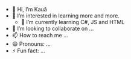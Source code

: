 - 👋 Hi, I’m Kauã
- 👀 I’m interested in learning more and more.
  - 🌱 I’m currently learning C#, JS and HTML
- 💞️ I’m looking to collaborate on ...
- 📫 How to reach me ...
- 😄 Pronouns: ...
- ⚡ Fun fact: ...

<!---
Jordani12/Jordani12 is a ✨ special ✨ repository because its `README.md` (this file) appears on your GitHub profile.
You can click the Preview link to take a look at your changes.
--->
